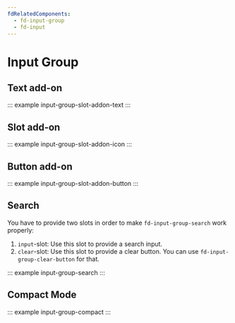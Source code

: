 ```yaml
---
fdRelatedComponents:
  - fd-input-group
  - fd-input
---
```


# Input Group

## Text add-on

::: example input-group-slot-addon-text
:::

## Slot add-on

::: example input-group-slot-addon-icon
:::

## Button add-on

::: example input-group-slot-addon-button
:::

## Search

You have to provide two slots in order to make `fd-input-group-search` work properly:

1. `input`-slot: Use this slot to provide a search input.
2. `clear`-slot: Use this slot to provide a clear button. You can use `fd-input-group-clear-button` for that.

::: example input-group-search
:::

## Compact Mode

::: example input-group-compact
:::
